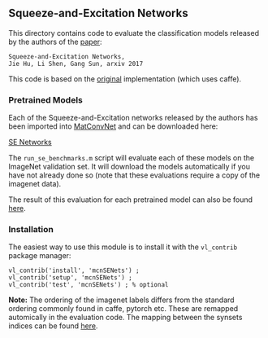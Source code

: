 Squeeze-and-Excitation Networks
---

This directory contains code to evaluate the classification models released by
the authors of the [paper](https://arxiv.org/abs/1709.01507):

```
Squeeze-and-Excitation Networks, 
Jie Hu, Li Shen, Gang Sun, arxiv 2017
```

This code is based on the [original](https://github.com/hujie-frank/SENet) 
implementation (which uses caffe).

### Pretrained Models

Each of the Squeeze-and-Excitation networks released by the authors has been imported into [MatConvNet](https://github.com/vlfeat/matconvnet) and can be downloaded here:

[SE Networks](http://www.robots.ox.ac.uk/~albanie/models.html#se-models)

The `run_se_benchmarks.m` script will evaluate each of these models on the ImageNet validation set. It will download the models automatically if you have not already done so (note that these evaluations require a copy of the imagenet data).  

The result of this evaluation for each pretrained model can also be found [here](http://www.robots.ox.ac.uk/~albanie/models.html#se-models). 


### Installation

The easiest way to use this module is to install it with the `vl_contrib` 
package manager:

```
vl_contrib('install', 'mcnSENets') ;
vl_contrib('setup', 'mcnSENets') ;
vl_contrib('test', 'mcnSENets') ; % optional
```

**Note:** The ordering of the imagenet labels differs from the standard ordering commonly found in caffe, pytorch etc.  These are remapped automically in the evaluation code.  The mapping between the synsets indices can be found [here](misc/label_map.txt).
